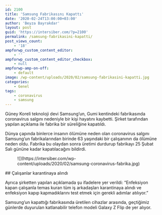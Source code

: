 ```yaml
---
id: 2100
title: 'Samsung Fabrikasını Kapattı'
date: '2020-02-24T13:00:00+03:00'
author: 'Beyza Bayrakdar'
layout: post
guid: 'https://intersiber.com/?p=2100'
permalink: /samsung-fabrikasini-kapatti/
post_views_count:
    - '18'
ampforwp_custom_content_editor:
    - ''
ampforwp_custom_content_editor_checkbox:
    - null
ampforwp-amp-on-off:
    - default
image: /wp-content/uploads/2020/02/samsung-fabrikasini-kapatti.jpg
categories:
    - Genel
tags:
    - coronavirus
    - samsung
---
```


Güney Koreli teknoloji devi Samsung’un, Gumi kentindeki fabrikasında coronavirus salgını nedeniyle bir kişi hayatını kaybetti. Şirket tarafından yapılan açıklama ile fabrika bir süreliğine kapatıldı.

Dünya çapında binlerce insanın ölümüne neden olan coronavirus salgını Samsung’un fabrikalarından birinde 63 yaşındaki bir çalışanının da ölümüne neden oldu. Fabrika bu olaydan sonra üretimi durdurup fabrikayı 25 Şubat Salı gününe kadar kapatılacağını bildirdi.

<figure class="wp-block-image size-large">![](https://intersiber.com/wp-content/uploads/2020/02/samsung-coronavirus-fabrika.jpg)</figure>## Çalışanlar karantinaya alındı

Ayrıca şirketten yapılan açıklamada şu ifadelere yer verildi: “Enfeksiyon kapan çalışanla temas kuran tüm iş arkadaşları karantinaya alındı ve enfeksiyon kapıp kapmadıklarını test etmek için gerekli adımlar atılıyor.”

Samsung’un kapattığı fabrikasında üretilen cihazlar arasında, geçtiğimiz günlerde duyurulan katlanabilir telefon modeli Galaxy Z Flip de yer alıyor.